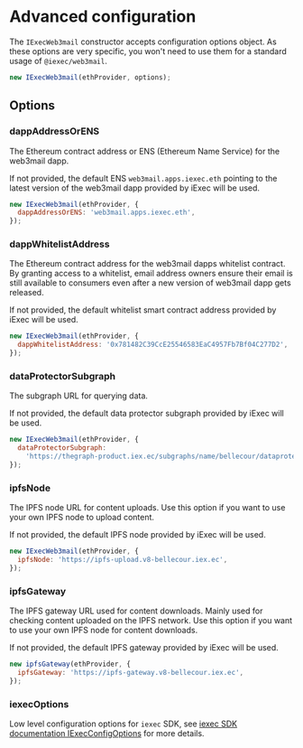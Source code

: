 # Advanced configuration

The `IExecWeb3mail` constructor accepts configuration options object.
As these options are very specific, you won't need to use them for a standard usage of `@iexec/web3mail`.

```js
new IExecWeb3mail(ethProvider, options);
```

## Options

### dappAddressOrENS

The Ethereum contract address or ENS (Ethereum Name Service) for the web3mail dapp.

If not provided, the default ENS `web3mail.apps.iexec.eth` pointing to the latest version of the web3mail dapp provided by iExec will be used.

```js
new IExecWeb3mail(ethProvider, {
  dappAddressOrENS: 'web3mail.apps.iexec.eth',
});
```

### dappWhitelistAddress

The Ethereum contract address for the web3mail dapps whitelist contract. By granting access to a whitelist, email address owners ensure their email is still available to consumers even after a new version of web3mail dapp gets released.

If not provided, the default whitelist smart contract address provided by iExec will be used.

```js
new IExecWeb3mail(ethProvider, {
  dappWhitelistAddress: '0x781482C39CcE25546583EaC4957Fb7Bf04C277D2',
});
```

### dataProtectorSubgraph

The subgraph URL for querying data.

If not provided, the default data protector subgraph provided by iExec will be used.

```js
new IExecWeb3mail(ethProvider, {
  dataProtectorSubgraph:
    'https://thegraph-product.iex.ec/subgraphs/name/bellecour/dataprotector',
});
```

### ipfsNode

The IPFS node URL for content uploads. Use this option if you want to use your own IPFS node to upload content.

If not provided, the default IPFS node provided by iExec will be used.

```js
new IExecWeb3mail(ethProvider, {
  ipfsNode: 'https://ipfs-upload.v8-bellecour.iex.ec',
});
```

### ipfsGateway

The IPFS gateway URL used for content downloads. Mainly used for checking content uploaded on the IPFS network. Use this option if you want to use your own IPFS node for content downloads.

If not provided, the default IPFS gateway provided by iExec will be used.

```js
new ipfsGateway(ethProvider, {
  ipfsGateway: 'https://ipfs-gateway.v8-bellecour.iex.ec',
});
```

### iexecOptions

Low level configuration options for `iexec` SDK, see [iexec SDK documentation IExecConfigOptions](https://github.com/iExecBlockchainComputing/iexec-sdk/blob/master/docs/interfaces/internal_.IExecConfigOptions.md) for more details.

